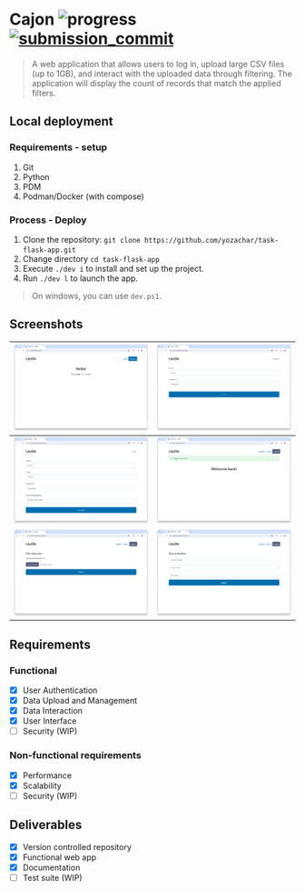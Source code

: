 # Cajon ![progress](https://img.shields.io/badge/Progress-98%25-teal) [![submission_commit](https://img.shields.io/badge/Submission%20Commit-5fa47b4-brown)](https://github.com/yozachar/task-flask-app/tree/5fa47b4fb7622256099338f5698dcbd2a4865b0a)

> A web application that allows users to log in, upload large CSV files (up to 1GB), and interact with the uploaded data through filtering. The application will display the count of records that match the applied filters.

## Local deployment

### Requirements - setup

1. Git
2. Python
3. PDM
4. Podman/Docker (with compose)

### Process - Deploy

1. Clone the repository: `git clone https://github.com/yozachar/task-flask-app.git`
2. Change directory `cd task-flask-app`
3. Execute `./dev i` to install and set up the project.
4. Run `./dev l` to launch the app.

> On windows, you can use `dev.ps1`.

## Screenshots

| ![1][1] | ![2][2] |
| ------- | ------- |
| ![3][3] | ![4][4] |
| ![5][5] | ![6][6] |

[1]: ./screenshots/Screenshot_from_2024-07-24_12-24-07.png
[2]: ./screenshots/Screenshot_from_2024-07-24_12-24-13.png
[3]: ./screenshots/Screenshot_from_2024-07-24_12-24-19.png
[4]: ./screenshots/Screenshot_from_2024-07-24_12-24-33.png
[5]: ./screenshots/Screenshot_from_2024-07-24_12-24-41.png
[6]: ./screenshots/Screenshot_from_2024-07-24_12-24-50.png

## Requirements

### Functional

- [x] User Authentication
- [x] Data Upload and Management
- [x] Data Interaction
- [x] User Interface
- [ ] Security (WIP)

### Non-functional requirements

- [x] Performance
- [x] Scalability
- [ ] Security (WIP)

## Deliverables

- [x] Version controlled repository
- [x] Functional web app
- [x] Documentation
- [ ] Test suite (WIP)
